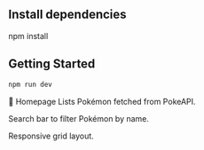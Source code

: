 ## Install dependencies
npm install

## Getting Started

```bash
npm run dev

```

📄 Homepage
Lists Pokémon fetched from PokeAPI.

Search bar to filter Pokémon by name.

Responsive grid layout.

